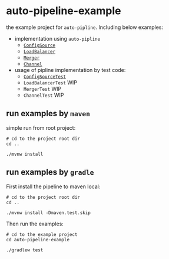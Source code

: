 # auto-pipeline-example

the example project for `auto-pipline`. Including below examples:

- implementation using `auto-pipline`
    - [`ConfigSource`](src/main/java/com/foldright/example/config/ConfigSource.java)
    - [`LoadBalancer`](src/main/java/com/foldright/example/lb/LoadBalancer.java)
    - [`Merger`](src/main/java/com/foldright/example/merge/Merger.java)
    - [`Channel`](src/main/java/com/foldright/example/grpc/Channel.java)
- usage of pipline implementation by test code:
    - [`ConfigSourceTest`](src/test/java/com/foldright/example/config/pipeline/ConfigSourceTest.kt)
    - `LoadBalancerTest` WIP
    - `MergerTest` WIP
    - `ChannelTest` WIP

## run examples by `maven`

simple run from root project:

```shell
# cd to the project root dir
cd ..

./mvnw install
```

## run examples by `gradle`

First install the pipeline to maven local:

```shell
# cd to the project root dir
cd ..

./mvnw install -Dmaven.test.skip
```

Then run the examples:

```shell
# cd to the example project
cd auto-pipeline-example

./gradlew test 
```
